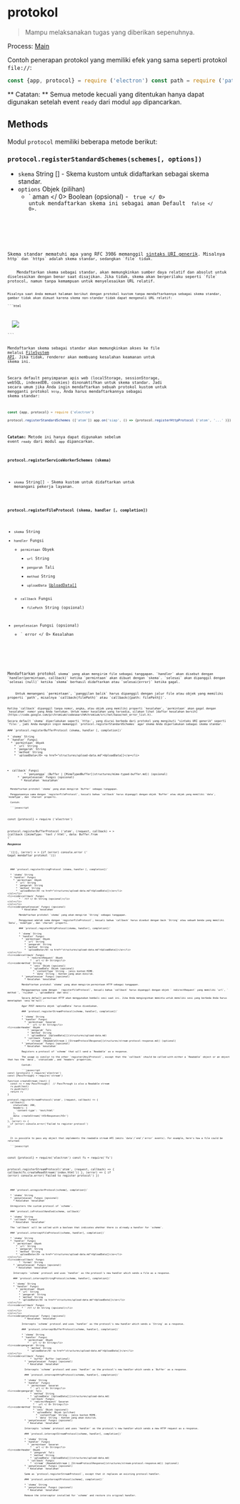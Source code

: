 # protokol

> Mampu melaksanakan tugas yang diberikan sepenuhnya.

Process: [Main](../glossary.md#main-process)

Contoh penerapan protokol yang memiliki efek yang sama seperti protokol `file://`:

```javascript
const {app, protocol} = require ('electron') const path = require ('path') app.on ('siap', () = & gt; {protocol.registerFileProtocol ('atom', (permintaan, callback) = & gt; {const url = request.url.substr (7) callback ({path: path.normalize (`$ {__ dirname} / $ {url}`)})}, (error) = & gt; {if (error) console.error ('Gagal mendaftar protokol')})})
```

** Catatan: ** Semua metode kecuali yang ditentukan hanya dapat digunakan setelah event ` ready ` dari modul ` app ` dipancarkan.

## Methods

Modul ` protocol ` memiliki beberapa metode berikut:

### `protocol.registerStandardSchemes(schemes[, options])`

* ` skema ` String [] - Skema kustom untuk didaftarkan sebagai skema standar.
* `options` Objek (pilihan) 
  * ` aman </ 0> Boolean (opsional) - <code> true </ 0> untuk mendaftarkan skema ini sebagai aman Default <code> false </ 0>.</li>
</ul></li>
</ul>

<p>Skema standar mematuhi apa yang RFC 3986 memanggil <a href="https://tools.ietf.org/html/rfc3986#section-3">sintaks URI generik</a>. Misalnya <code>http` dan `https` adalah skema standar, sedangkan `file` tidak.</p> 
    Mendaftarkan skema sebagai standar, akan memungkinkan sumber daya relatif dan absolut untuk diselesaikan dengan benar saat disajikan. Jika tidak, skema akan berperilaku seperti `file` protocol, namun tanpa kemampuan untuk menyelesaikan URL relatif.
    
    Misalnya saat Anda memuat halaman berikut dengan protokol kustom tanpa mendaftarkannya sebagai skema standar, gambar tidak akan dimuat karena skema non-standar tidak dapat mengenali URL relatif:
    
    ```html
<tubuh menandai="crwd-mark">
  <img src='test.png'>
</tubuh>
```

Mendaftarkan skema sebagai standar akan memungkinkan akses ke file melalui [FileSystem API](https://developer.mozilla.org/en-US/docs/Web/API/LocalFileSystem). Jika tidak, renderer akan membuang kesalahan keamanan untuk skema ini.

Secara default penyimpanan apis web (localStorage, sessionStorage, webSQL, indexedDB, cookies) dinonaktifkan untuk skema standar. Jadi secara umum jika Anda ingin mendaftarkan sebuah protokol kustom untuk mengganti protokol `http`, Anda harus mendaftarkannya sebagai skema standar:

```javascript
const {app, protocol} = require ('electron') 

protocol.registerStandardSchemes (['atom']) app.on('siap', () => {protocol.registerHttpProtocol ('atom', '...' )})
```

**Catatan:** Metode ini hanya dapat digunakan sebelum event `ready` dari modul `app` dipancarkan.

### `protocol.registerServiceWorkerSchemes (skema)`

* `skema` String[] - Skema kustom untuk didaftarkan untuk menangani pekerja layanan.
### `protocol.registerFileProtocol (skema, handler [, completion])`

* `skema` String
* `handler` Fungsi 
  * `permintaan` Obyek 
    * `url` String
    * `pengarah` Tali
    * `method` String
    * `uploadData` [UploadData[]](structures/upload-data.md)
  * `callback` Fungsi 
    * `filePath` String (opsional)
* `penyelesaian` Fungsi (opsional) 
  * ` error </ 0> Kesalahan</li>
</ul></li>
</ul>

<p>Mendaftarkan protokol <code>skema` yang akan mengirim file sebagai tanggapan. `handler` akan disebut dengan `handler(permintaan, callback)` ketika `permintaan` akan dibuat dengan `skema`. `selesai` akan dipanggil dengan `selesai (null)` ketika `skema` berhasil didaftarkan atau `selesai(error)` ketika gagal.</p> 
    Untuk menangani `permintaan`, `panggilan balik` harus dipanggil dengan jalur file atau objek yang memiliki properti `path`, misalnya `callback(filePath)` atau `callback({path: filePath})`.
    
    Ketika `callback` dipanggil tanpa nomor, angka, atau objek yang memiliki properti `kesalahan`, `permintaan` akan gagal dengan `kesalahan` nomor yang Anda tentukan. Untuk nomor kesalahan yang tersedia, silakan lihat [daftar kesalahan bersih](https://code.google.com/p/chromium/codesearch#chromium/src/net/base/net_error_list.h).
    
    Secara default `skema` diperlakukan seperti `http:`, yang diurai berbeda dari protokol yang mengikuti "sintaks URI generik" seperti `file:`, jadi Anda mungkin ingin memanggil `protocol.registerStandardSchemes` agar skema Anda diperlakukan sebagai skema standar.
    
    ### `protocol.registerBufferProtocol (skema, handler [, completion])`
    
    * `skema` String
    * `handler` Fungsi 
      * `permintaan` Obyek 
        * `url` String
        * `pengarah` String
        * `method` String
        * `uploadData</​​0> <a href="structures/upload-data.md">UploadData[]</a></li>
</ul></li>
<li><code>callback` Fungsi 
          * `penyangga` (Buffer | [MimeTypedBuffer](structures/mime-typed-buffer.md)) (opsional)
      * `penyelesaian` Fungsi (opsional) 
        * Kesalahan `kesalahan`
      
      Mendaftarkan protokol `skema` yang akan mengirim `Buffer` sebagai tanggapan.
      
      Penggunaannya sama dengan `registerFileProtocol`, kecuali bahwa `callback` harus dipanggil dengan objek `Buffer` atau objek yang memiliki `data`, `mimeType`, dan `charset` properti.
      
      Contoh:
      
      ```javascript
const {protocol} = require ('electron') 

protocol.registerBufferProtocol ('atom', (request, callback) = > {callback ({mimeType: 'text / html', data: Buffer.from ('<h5>Response</h5> ')})}, (error) = > {if (error) console.error (' Gagal mendaftar protokol ')})
```
  
  ### `protocol.registerStringProtocol (skema, handler [, completion])`
  
  * `skema` String
  * `handler` Fungsi 
    * `permintaan` Obyek 
      * `url` String
      * `pengarah` String
      * `method` String
      * `uploadData</​​0> <a href="structures/upload-data.md">UploadData[]</a></li>
</ul></li>
<li><code>callback` Fungsi 
        * ` rtf </ 0> String (opsional)</li>
</ul></li>
</ul></li>
<li><code>penyelesaian` Fungsi (opsional) 
          * Kesalahan `kesalahan`
        
        Mendaftarkan protokol `skema` yang akan mengirim `String` sebagai tanggapan.
        
        Penggunaan adalah sama dengan `registerFileProtocol`, kecuali bahwa `callback` harus disebut dengan baik `String` atau sebuah benda yang memiliki `Data`, `mimeType`, dan `charset` properti.
        
        ### `protocol.registerHttpProtocol(skema, handler[, completion])`
        
        * `skema` String
        * `handler` Fungsi 
          * `permintaan` Obyek 
            * `url` String
            * `pengarah` String
            * `method` String
            * `uploadData</​​0> <a href="structures/upload-data.md">UploadData[]</a></li>
</ul></li>
<li><code>callback` Fungsi 
              * `redirectRequest` Obyek 
                * ` url </ 0> String</li>
<li><code>method` String
                * `sesi` Objek (opsional)
                * `uploadData` Objek (opsional) 
                  * `contentType` String - jenis konten MIME.
                  * `data` String - Konten yang akan dikirim.
          * `penyelesaian` Fungsi (opsional) 
            * Kesalahan `kesalahan`
          
          Mendaftarkan protokol `skema` yang akan mengirim permintaan HTTP sebagai tanggapan.
          
          Penggunaannya sama dengan ` registerFileProtocol`, kecuali bahwa `callback` harus dipanggil dengan objek ` redirectRequest` yang memiliki `url`, ` method `, `rujukan `, `uploadData` dan`sesi`.
          
          Secara default permintaan HTTP akan menggunakan kembali sesi saat ini. Jika Anda menginginkan meminta untuk memiliki sesi yang berbeda Anda harus menetapkan `sesi`ke`null`.
          
          Agar POST meminta objek `uploadData` harus disediakan.
          
          ### `protocol.registerStreamProtocol(scheme, handler[, completion])`
          
          * `skema` String
          * `handler` Fungsi 
            * `permintaan` Sasaran 
              * ` url </ 0> String</li>
<li><code>header` Obyek
              * `pengarah` Tali
              * `method` String
              * `uploadData` [UploadData[]](structures/upload-data.md)
            * `callback` Fungsi 
              * `stream` (ReadableStream | [StreamProtocolResponse](structures/stream-protocol-response.md)) (optional)
          * `penyelesaian` Fungsi (opsional) 
            * Kesalahan `kesalahan`
          
          Registers a protocol of `scheme` that will send a `Readable` as a response.
          
          The usage is similar to the other `register{Any}Protocol`, except that the `callback` should be called with either a `Readable` object or an object that has the `data`, `statusCode`, and `headers` properties.
          
          Contoh:
          
          ```javascript
const {protocol} = require('electron')
const {PassThrough} = require('stream')

function createStream (text) {
  const rv = new PassThrough()  // PassThrough is also a Readable stream
  rv.push(text)
  rv.push(null)
  return rv
}

protocol.registerStreamProtocol('atom', (request, callback) => {
  callback({
    statusCode: 200,
    headers: {
      'content-type': 'text/html'
    },
    data: createStream('<h5>Response</h5>')
  })
}, (error) => {
  if (error) console.error('Failed to register protocol')
})
```
      
      It is possible to pass any object that implements the readable stream API (emits `data`/`end`/`error` events). For example, here's how a file could be returned:
      
      ```javascript
const {protocol} = require('electron')
const fs = require('fs')

protocol.registerStreamProtocol('atom', (request, callback) => {
  callback(fs.createReadStream('index.html'))
}, (error) => {
  if (error) console.error('Failed to register protocol')
})
```
  
  ### `protocol.unregisterProtocol(scheme[, completion])`
  
  * `skema` String
  * `penyelesaian` Fungsi (opsional) 
    * Kesalahan `kesalahan`
  
  Unregisters the custom protocol of `scheme`.
  
  ### `protocol.isProtocolHandled(scheme, callback)`
  
  * `skema` String
  * `callback` Fungsi 
    * Kesalahan `kesalahan`
  
  The `callback` will be called with a boolean that indicates whether there is already a handler for `scheme`.
  
  ### `protocol.interceptFileProtocol(scheme, handler[, completion])`
  
  * `skema` String
  * `handler` Fungsi 
    * `permintaan` Obyek 
      * `url` String
      * `pengarah` String
      * `method` String
      * `uploadData</​​0> <a href="structures/upload-data.md">UploadData[]</a></li>
</ul></li>
<li><code>callback` Fungsi 
        * `format` String
    * `penyelesaian` Fungsi (opsional) 
      * Kesalahan `kesalahan`
    
    Intercepts `scheme` protocol and uses `handler` as the protocol's new handler which sends a file as a response.
    
    ### `protocol.interceptStringProtocol(scheme, handler[, completion])`
    
    * `skema` String
    * `handler` Fungsi 
      * `permintaan` Obyek 
        * `url` String
        * `pengarah` String
        * `method` String
        * `uploadData</​​0> <a href="structures/upload-data.md">UploadData[]</a></li>
</ul></li>
<li><code>callback` Fungsi 
          * ` rtf </ 0> String (opsional)</li>
</ul></li>
</ul></li>
<li><code>penyelesaian` Fungsi (opsional) 
            * Kesalahan `kesalahan`
          
          Intercepts `scheme` protocol and uses `handler` as the protocol's new handler which sends a `String` as a response.
          
          ### `protocol.interceptBufferProtocol(scheme, handler[, completion])`
          
          * `skema` String
          * `handler` Fungsi 
            * `permintaan` Obyek 
              * ` url </ 0> String</li>
<li><code>pengarah` String
              * `method` String
              * `uploadData</​​0> <a href="structures/upload-data.md">UploadData[]</a></li>
</ul></li>
<li><code>callback` Fungsi 
                * `buffer` Buffer (optional)
            * `penyelesaian` Fungsi (opsional) 
              * Kesalahan `kesalahan`
            
            Intercepts `scheme` protocol and uses `handler` as the protocol's new handler which sends a `Buffer` as a response.
            
            ### `protocol.interceptHttpProtocol(scheme, handler[, completion])`
            
            * `skema` String
            * `handler` Fungsi 
              * `permintaan` Sasaran 
                * ` url </ 0> String</li>
<li><code>pengarah` Tali
                * `method` String
                * `uploadData` [UploadData[]](structures/upload-data.md)
              * `callback` Fungsi 
                * `redirectRequest` Sasaran 
                  * ` url </ 0> String</li>
<li><code>method` String
                  * `sesi` Objek (opsional)
                  * `uploadData` Objek (pilihan) 
                    * `contentType` String - jenis konten MIME.
                    * `data` String - Konten yang akan dikirim.
            * `penyelesaian` Fungsi (opsional) 
              * Kesalahan `kesalahan`
            
            Intercepts `scheme` protocol and uses `handler` as the protocol's new handler which sends a new HTTP request as a response.
            
            ### `protocol.interceptStreamProtocol(scheme, handler[, completion])`
            
            * `skema` String
            * `handler` Fungsi 
              * `permintaan` Sasaran 
                * ` url </ 0> String</li>
<li><code>header` Obyek
                * `pengarah` Tali
                * `method` String
                * `uploadData` [UploadData[]](structures/upload-data.md)
              * `callback` Fungsi 
                * `stream` (ReadableStream | [StreamProtocolResponse](structures/stream-protocol-response.md)) (optional)
            * `penyelesaian` Fungsi (opsional) 
              * Kesalahan `kesalahan`
            
            Same as `protocol.registerStreamProtocol`, except that it replaces an existing protocol handler.
            
            ### `protocol.uninterceptProtocol(scheme[, completion])`
            
            * `skema` String
            * `penyelesaian` Fungsi (opsional) 
              * Kesalahan `kesalahan`
            
            Remove the interceptor installed for `scheme` and restore its original handler.